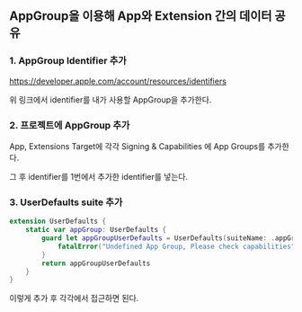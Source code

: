 ## AppGroup을 이용해 App와 Extension 간의 데이터 공유

### 1. AppGroup Identifier 추가

https://developer.apple.com/account/resources/identifiers

위 링크에서 identifier를 내가 사용할 AppGroup을 추가한다.
### 2. 프로젝트에 AppGroup 추가

App, Extensions Target에 각각 Signing & Capabilities 에 App Groups를 추가한다.

그 후 identifier를 1번에서 추가한 identifier를 넣는다.
### 3. UserDefaults suite 추가
```swift
extension UserDefaults {
    static var appGroup: UserDefaults {
        guard let appGroupUserDefaults = UserDefaults(suiteName: .appGroupId) else {
            fatalError("Undefined App Group, Please check capabilities")
        }
        return appGroupUserDefaults
    }
}
```
이렇게 추가 후 각각에서 접근하면 된다.
